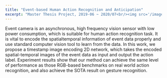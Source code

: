 ```yaml
---
title: "Event-based Human Action Recognition and Anticipation"
excerpt: "Master Thesis Project, 2019-06 ~ 2020/07<br/><img src='/images/event.png'>"
---
```


Event camera is an asynchronous, high frequency vision sensor
with low power consumption, which is suitable for human
action recognition task. It is vital to encode the spatialtemporal
information of event data properly and use standard
computer vision tool to learn from the data. In this work,
we propose a timestamp image encoding 2D network, which
takes the encoded spatial-temporal images of the event data
as input and output the action label. Experiment results show
that our method can achieve the same level of performance as
those RGB-based benchmarks on real world action recognition,
and also achieve the SOTA result on gesture recognition.
